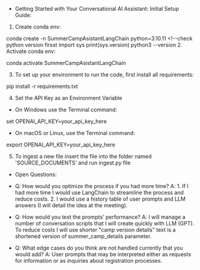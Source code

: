 * Getting Started with Your Conversational AI Assistant: Initial Setup Guide:

1. Create conda env:

conda create -n SummerCampAsistantLangChain python=3.10.11 <!--check python version firsst import sys print(sys.version) python3 --version
2. Activate conda env:

conda activate SummerCampAsistantLangChain

3. To set up your environment to run the code, first install all requirements:

pip install -r requirements.txt

4. Set the API Key as an Environment Variable

- On Windows use the Terminal command:

set OPENAI_API_KEY=your_api_key_here

- On macOS or Linux, use the Terminal command:

export OPENAI_API_KEY=your_api_key_here

5. To ingest a new file insert the file into the folder named 'SOURCE_DOCUMENTS' and run ingest.py file


* Open Questions:

- Q: How would you optimize the process if you had more time?
  A: 1. If I had more time I would use LangChain to streamline the process and reduce costs.
     2. I would use a history table of user prompts and LLM answers (I will detail the idea at the meeting).

- Q: How would you test the prompts' performance?
  A: I will manage a number of conversation scripts that I will create quickly with LLM (GPT).
    To reduce costs I will use shorter "camp version details" text is a shortened version of summer_camp_details parameter.
  
- Q: What edge cases do you think are not handled currently that you would add?
  A: User prompts that may be interpreted either as requests for information or as inquiries about registration processes.
  


